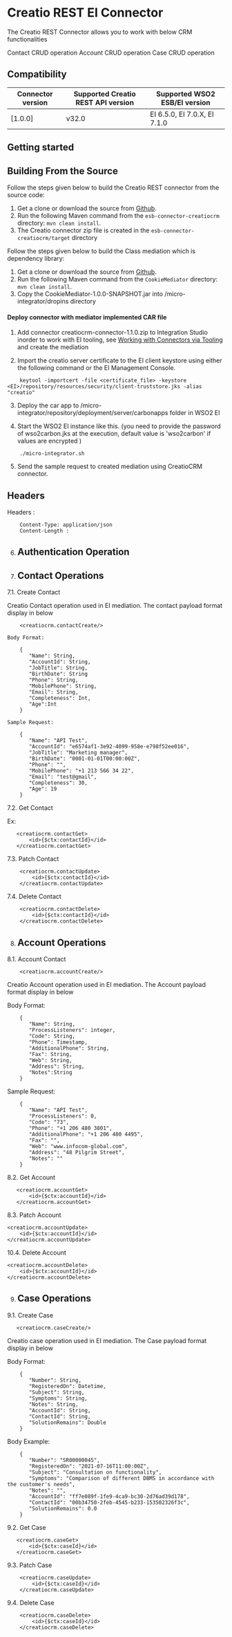 # Creatio REST EI Connector

The Creatio REST Connector allows you to work with below CRM functionalities

Contact CRUD operation
Account CRUD operation
Case CRUD operation

## Compatibility

| Connector version | Supported Creatio REST API version | Supported WSO2 ESB/EI version |
| ------------- | ------------- | ------------- |
| [1.0.0]| v32.0 | EI 6.5.0, EI 7.0.X, EI 7.1.0 |

## Getting started

## Building From the Source

Follow the steps given below to build the Creatio REST connector from the source code:

1. Get a clone or download the source from [Github](https://github.com/wso2-extensions/esb-connector-creatio).
2. Run the following Maven command from the `esb-connector-creatiocrm` directory: `mvn clean install`.
3. The Creatio connector zip file is created in the `esb-connector-creatiocrm/target` directory

Follow the steps given below to build the Class mediation which is dependency library:

1. Get a clone or download the source from [Github](https://github.com/wso2-extensions/esb-connector-creatio).
2. Run the following Maven command from the `CookieMediator` directory: `mvn clean install`.
3. Copy the CookieMediator-1.0.0-SNAPSHOT.jar into <EI-HOME>/micro-integrator/dropins directory

#### Deploy connector with mediator implemented CAR file

1. Add connector creatiocrm-connector-1.1.0.zip to Integration Studio inorder to work with EI tooling, see [Working with Connectors via Tooling](https://docs.wso2.com/display/EI650/Working+with+Connectors+via+Tooling) and create the mediation

2. Import the creatio server certificate to the EI client keystore using either the following command or the EI Management Console.

```
    keytool -importcert -file <certificate_file> -keystore <EI>/repository/resources/security/client-truststore.jks -alias "creatio"
```
3. Deploy the car app to <EI-HOME>/micro-integrator/repository/deployment/server/carbonapps folder in WSO2 EI

4. Start the WSO2 EI instance like this. (you need to provide the password of wso2carbon.jks at the execution, default value is 'wso2carbon' if values are encrypted )
```
    ./micro-integrator.sh
```
  
5. Send the sample request to created mediation using CreatioCRM connector.

## Headers

Headers :
```
    Content-Type: application/json
    Content-Length :
```
6. ## Authentication Operation

7. ## Contact Operations

7.1. Create Contact

Creatio Contact operation used in EI mediation. The contact payload format display in below

```
    <creatiocrm.contactCreate/>
```

    Body Format:
```
    {
       "Name": String,
       "AccountId": String,
       "JobTitle": String,
       "BirthDate": String
       "Phone": String,
       "MobilePhone": String,
       "Email": String,
       "Completeness": Int,
       "Age":Int
    }
```
    Sample Request:
```
    {
       "Name": "API Test",
       "AccountId": "e6574af1-3e92-4099-958e-e798f52ee016",
       "JobTitle": "Marketing manager",
       "BirthDate": "0001-01-01T00:00:00Z",
       "Phone": "",
       "MobilePhone": "+1 213 566 34 22",
       "Email": "test@gmail",
       "Completeness": 30,
       "Age": 19
    }
```

7.2. Get Contact

Ex:
```
   <creatiocrm.contactGet>
       <id>{$ctx:contactId}</id>
   </creatiocrm.contactGet>
```
  
7.3. Patch Contact
```
    <creatiocrm.contactUpdate>
        <id>{$ctx:contactId}</id>
    </creatiocrm.contactUpdate>
```

7.4. Delete Contact
```
    <creatiocrm.contactDelete>
        <id>{$ctx:contactId}</id>
    </creatiocrm.contactDelete>
```

8. ## Account Operations

8.1. Account Contact
```
    <creatiocrm.accountCreate/>
```
Creatio Account operation used in EI mediation. The Account payload format display in below

Body Format:
```
    {
       "Name": String,
       "ProcessListeners": integer,
       "Code": String,
       "Phone": Timestamp,
       "AdditionalPhone": String,
       "Fax": String,
       "Web": String,
       "Address": String,
       "Notes":String
    }
```
Sample Request:
```
    {
       "Name": "API Test",
       "ProcessListeners": 0,
       "Code": "73",
       "Phone": "+1 206 480 3801",
       "AdditionalPhone": "+1 206 480 4495",
       "Fax": "",
       "Web": "www.infocom-global.com",
       "Address": "48 Pilgrim Street",
       "Notes": ""
    }
```

8.2. Get Account
```
   <creatiocrm.accountGet>
       <id>{$ctx:accountId}</id>
   </creatiocrm.accountGet>
```
  
8.3. Patch Account
```
<creatiocrm.accountUpdate>
    <id>{$ctx:accountId}</id>
</creatiocrm.accountUpdate>
```

10.4. Delete Account

```
<creatiocrm.accountDelete>
    <id>{$ctx:accountId}</id>
</creatiocrm.accountDelete>
```

9. ## Case Operations
9.1. Create Case
```
   <creatiocrm.caseCreate/>
```
Creatio case operation used in EI mediation. The Case payload format display in below

Body Format:
```
    {
       "Number": String,
       "RegisteredOn": Datetime,
       "Subject": String,
       "Symptoms": String,
       "Notes": String,
       "AccountId": String,
       "ContactId": String,
       "SolutionRemains": Double
    }
```

Body Example:
```
    {
       "Number": "SR00000045",
       "RegisteredOn": "2021-07-16T11:00:00Z",
       "Subject": "Consultation on functionality",
       "Symptoms": "Comparison of different DBMS in accordance with the customer's needs",
       "Notes": "",
       "AccountId": "ff7e089f-1fe9-4ca9-bc30-2d76ad39d178",
       "ContactId": "00b34750-2feb-4545-b233-153502326f3c",
       "SolutionRemains": 0.0
    }
```

9.2. Get Case
```
   <creatiocrm.caseGet>
       <id>{$ctx:caseId}</id>
   </creatiocrm.caseGet>
```  
9.3. Patch Case
```
    <creatiocrm.caseUpdate>
        <id>{$ctx:caseId}</id>
    </creatiocrm.caseUpdate>
```

9.4. Delete Case
```
    <creatiocrm.caseDelete>
        <id>{$ctx:caseId}</id>
    </creatiocrm.caseDelete>
```